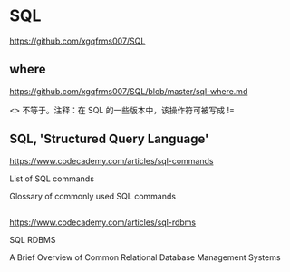 # SQL  


https://github.com/xgqfrms007/SQL


## where  
https://github.com/xgqfrms007/SQL/blob/master/sql-where.md  

<> 不等于。注释：在 SQL 的一些版本中，该操作符可被写成 !=  




## SQL, 'Structured Query Language'  

https://www.codecademy.com/articles/sql-commands


List of SQL commands

Glossary of commonly used SQL commands

## 

https://www.codecademy.com/articles/sql-rdbms

SQL RDBMS

A Brief Overview of Common Relational Database Management Systems


